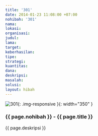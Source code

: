```yaml
---
title: '301'
date: 2014-01-23 11:08:00 +07:00
nohibah: '301'
nama:
lokasi:
organisasi:
judul:
lama:
target:
keberhasilan:
tipe:
strategi:
kuantitas:
dana:
deskripsi:
masalah:
solusi:
layout: hibah
---
```


![301](/static/img/hibahcms/301.png){: .img-responsive }{: width="350" }

### {{ page.nohibah }} - {{ page.title }}

{{ page.deskripsi }}
